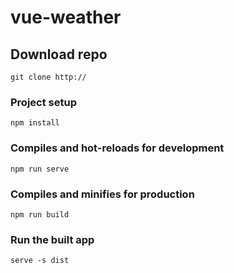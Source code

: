 # vue-weather

## Download repo
```
git clone http://
```

### Project setup
```
npm install
```

### Compiles and hot-reloads for development
```
npm run serve
```

### Compiles and minifies for production
```
npm run build
```

### Run the built app
```
serve -s dist 
```
